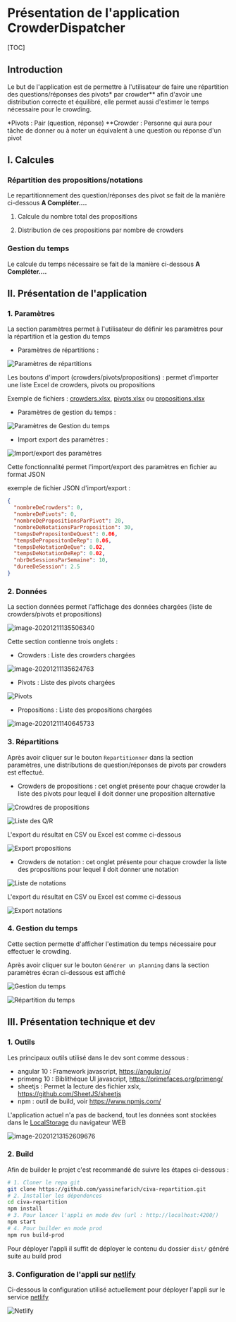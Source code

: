 # Présentation de l'application CrowderDispatcher



[TOC]



## Introduction

Le but de l'application est de permettre à l'utilisateur de faire une répartition des questions/réponses des pivots* par crowder** afin d'avoir une distribution correcte et équilibré, elle permet aussi d'estimer le temps nécessaire pour le crowding.

*Pivots : Pair (question, réponse)
**Crowder : Personne qui aura pour tâche de donner ou à noter un équivalent à une question ou réponse d'un pivot
    

## I. Calcules

 ### Répartition des propositions/notations 
Le repartitionnement des question/réponses des pivot se fait de la manière ci-dessous **A Compléter....**

1.   Calcule du nombre total des propositions


2. Distribution de ces propositions par nombre de crowders


### Gestion du temps
Le calcule du temps nécessaire se fait de la manière ci-dessous **A Compléter....**


## II. Présentation de l'application
### 1. Paramètres 
La section paramètres permet à l'utilisateur de définir les paramètres pour la répartition et la gestion du temps

- Paramètres de répartitions :


![Paramètres de répartitions](images/image-20201211131612404.png)

Les boutons d'import (crowders/pivots/propositions)  : permet d’importer une liste Excel de crowders, pivots ou propositions

Exemple de fichiers : [crowders.xlsx](./exemples/CRODERS.XLSX), [pivots.xlsx](./exemples/PIVOTS.xlsx) ou [propositions.xlsx](./exemples/PROPOSITIONS.XLSX) 

- Paramètres de gestion du temps :


![Paramètres de Gestion du temps](images/image-20201211132402473.png)

- Import export des paramètres :


![Import/export des paramètres](images/image-20201211134916481.png)



Cette fonctionnalité permet l'import/export des paramètres en fichier au format JSON

exemple de fichier JSON d'import/export : 

```json
{
  "nombreDeCrowders": 0,
  "nombreDePivots": 0,
  "nombreDePropositionsParPivot": 20,
  "nombreDeNotationsParProposition": 30,
  "tempsDePropositonDeQuest": 0.06,
  "tempsDePropositonDeRep": 0.06,
  "tempsDeNotationDeQue": 0.02,
  "tempsDeNotationDeRep": 0.02,
  "nbrDeSessionsParSemaine": 10,
  "dureeDeSession": 2.5
}
```

### 2. Données 

La section données permet l'affichage des données chargées (liste de crowders/pivots et propositions)

![image-20201211135506340](images/image-20201211135506340.png)

Cette section contienne trois onglets :

- Crowders : Liste des crowders chargées

![image-20201211135624763](images/image-20201211135624763.png)

- Pivots : Liste des pivots chargées

![Pivots](images/image-20201211140815736.png)

- Propositions : Liste des propositions chargées

![image-20201211140645733](images/image-20201211140645733.png)

### 3. Répartitions

Après avoir cliquer sur le bouton `Repartitionner` dans la section paramètres, une distributions de question/réponses de pivots par crowders est effectué.

- Crowders de propositions : cet onglet présente pour chaque crowder la liste des pivots pour lequel il doit donner une proposition alternative   

![Crowdres de propositions](images/image-20201211143242412.png)

![Liste des Q/R](images/image-20201211143351733.png)

L'export  du résultat en CSV ou Excel est comme ci-dessous  

![Export propositions](images/image-20201211145122446.png)

- Crowders de notation : cet onglet présente pour chaque crowder la liste des propositions pour lequel il doit donner une notation

![Liste de notations](images/image-20201211144124131.png)

L'export  du résultat en CSV ou Excel est comme ci-dessous  

![Export notations](images/image-20201211145004374.png)



### 4. Gestion du temps

Cette section permette d'afficher l'estimation du temps nécessaire pour effectuer le crowding.

Après avoir cliquer sur le bouton `Générer un planning` dans la section paramètres écran ci-dessous est affiché 

![Gestion du temps](images/image-20201211150913354.png)



![Répartition du temps](C:\Users\yassine.farich\Desktop\sources\crowders-dispatcher\docs\images\image-20201213150014808.png)

## III. Présentation technique et dev

### 1. Outils

Les principaux outils utilisé dans le dev sont comme dessous :

- angular 10 : Framework javascript, https://angular.io/
- primeng 10 : Biblithéque UI javascript, https://primefaces.org/primeng/
- sheetjs : Permet la lecture des fichier xslx, https://github.com/SheetJS/sheetjs
- npm : outil de build, voir https://www.npmjs.com/

L'application actuel n'a pas de backend, tout les données sont stockées dans le [LocalStorage](https://fr.wikipedia.org/wiki/Stockage_web_local) du navigateur WEB 

![image-20201213152609676](C:\Users\yassine.farich\AppData\Roaming\Typora\typora-user-images\image-20201213152609676.png)



### 2. Build

Afin de builder le projet c'est recommandé de suivre les étapes ci-dessous :

```sh
# 1. Cloner le repo git
git clone https://github.com/yassinefarich/civa-repartition.git
# 2. Installer les dépendences
cd civa-repartition
npm install
# 3. Pour lancer l'appli en mode dev (url : http://localhost:4200/)
npm start
# 4. Pour builder en mode prod
npm run build-prod
```

Pour déployer l'appli il suffit de déployer le contenu du dossier `dist/` généré suite au build prod

### 3. Configuration de l'appli sur [netlify](https://app.netlify.com/)

Ci-dessous la configuration utilisé actuellement pour déployer l'appli sur le service [netlify](https://app.netlify.com/) 

![Netlify](C:\Users\yassine.farich\Desktop\sources\crowders-dispatcher\docs\images\image-20201213152039776.png)